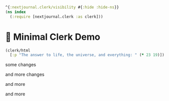```clojure
^{:nextjournal.clerk/visibility #{:hide :hide-ns}}
(ns index
  (:require [nextjournal.clerk :as clerk]))
```

# 🎪 Minimal Clerk Demo

```clojure
(clerk/html
  [:p "The answer to life, the universe, and everything: " (* 23 19)])
```

some changes

and more changes

and more 

and more 

